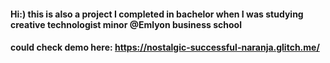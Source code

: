 #### Hi:) this is also a project I completed in bachelor when I was studying creative technologist minor @Emlyon business school
#### could check demo here: https://nostalgic-successful-naranja.glitch.me/
